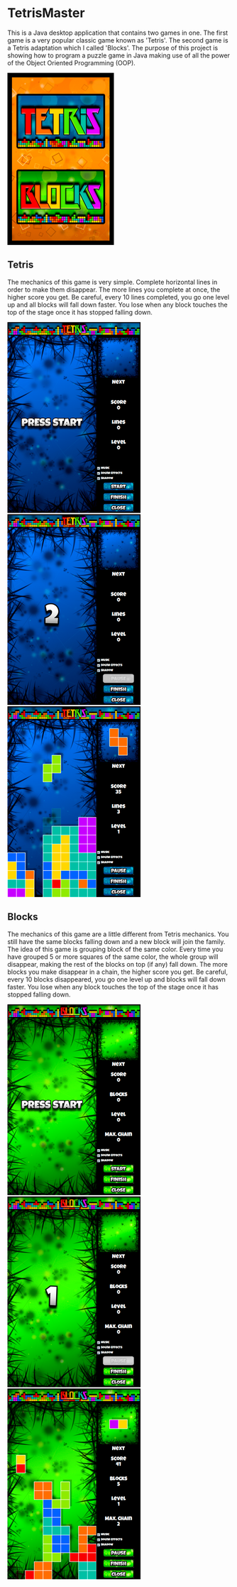 # TetrisMaster
This is a Java desktop application that contains two games in one. The first game is a very popular classic game known as 'Tetris'. The second game is a Tetris adaptation which I called 'Blocks'. The purpose of this project is showing how to program a puzzle game in Java making use of all the power of the Object Oriented Programming (OOP).

![alt text](src/main/res/screenshots/main-menu.png)

## Tetris
The mechanics of this game is very simple. Complete horizontal lines in order to make them disappear. The more lines you complete at once, the higher score you get. Be careful, every 10 lines completed, you go one level up and all blocks will fall down faster. You lose when any block touches the top of the stage once it has stopped falling down.

![alt text](src/main/res/screenshots/tetris-press-start.png)
![alt text](src/main/res/screenshots/tetris-count-down-two.png)
![alt text](src/main/res/screenshots/tetris-gameplay.png)

## Blocks
The mechanics of this game are a little different from Tetris mechanics. You still have the same blocks falling down and a new block will join the family. The idea of this game is grouping block of the same color. Every time you have grouped 5 or more squares of the same color, the whole group will disappear, making the rest of the blocks on top (if any) fall down. The more blocks you make disappear in a chain, the higher score you get. Be careful, every 10 blocks disappeared, you go one level up and blocks will fall down faster. You lose when any block touches the top of the stage once it has stopped falling down.

![alt text](src/main/res/screenshots/blocks-press-start.png)
![alt text](src/main/res/screenshots/blocks-count-down-one.png)
![alt text](src/main/res/screenshots/blocks-gameplay.png)